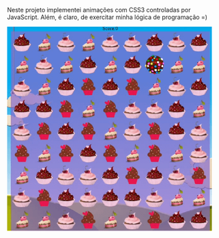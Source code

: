 Neste projeto implementei animações com CSS3 controladas por JavaScript.
Além, é claro, de exercitar minha lógica de programação =)


![](intro.gif)
